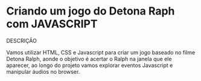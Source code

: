 # Criando um jogo do Detona Raph com JAVASCRIPT

DESCRIÇÃO

Vamos utilizar HTML, CSS e Javascript para criar um jogo baseado no filme Detona Ralph, aonde o objetivo é acertar o Ralph na janela que ele aparecer, ao longo do projeto vamos explorar eventos Javascript e manipular áudios no browser.
